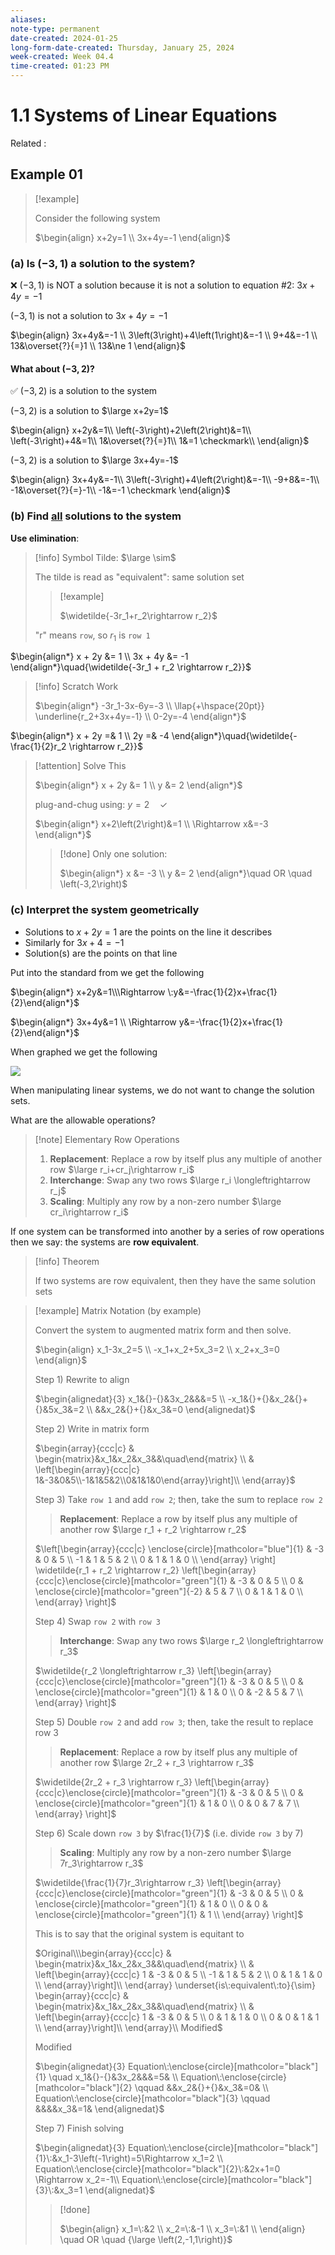```yaml
---
aliases:
note-type: permanent
date-created: 2024-01-25
long-form-date-created: Thursday, January 25, 2024
week-created: Week 04.4
time-created: 01:23 PM
---
```


# 1.1 Systems of Linear Equations

Related :

## Example 01

> [!example]
>
> Consider the following system
>
> $\begin{align} x+2y=1 \\ 3x+4y=-1 \end{align}$

### (a) Is $\left(-3,1\right)$ a solution to the system?

❌ $\left(-3,1\right)$ is NOT a solution because it is not a solution to equation #2: $3x+4y=-1$

$\left(-3,1\right)$ is not a solution to $3x+4y=-1$

$\begin{align} 3x+4y&=-1 \\ 3\left(3\right)+4\left(1\right)&=-1 \\ 9+4&=-1 \\ 13&\overset{?}{=}1 \\ 13&\ne 1 \end{align}$

#### What about $\left(-3,2\right)$?

✅ $\left(-3,2\right)$ is a solution to the system

$\left(-3,2\right)$ is a solution to $\large x+2y=1$

$\begin{align} x+2y&=1\\ \left(-3\right)+2\left(2\right)&=1\\ \left(-3\right)+4&=1\\ 1&\overset{?}{=}1\\ 1&=1 \checkmark\\  \end{align}$

$\left(-3,2\right)$ is a solution to $\large 3x+4y=-1$

$\begin{align} 3x+4y&=-1\\ 3\left(-3\right)+4\left(2\right)&=-1\\ -9+8&=-1\\ -1&\overset{?}{=}-1\\ -1&=-1 \checkmark \end{align}$

### (b) Find <ins>all</ins> solutions to the system

**Use elimination**:

> [!info] Symbol Tilde: $\large \sim$
>
> The tilde is read as "equivalent": same solution set
>
> > [!example]
> >
> > $\widetilde{-3r_1+r_2\rightarrow r_2}$
>
> "r" means `row`, so $r_1$ is `row 1`

$\begin{align*} x + 2y &= 1 \\ 3x + 4y &= -1 \end{align*}\quad{\widetilde{-3r_1 + r_2 \rightarrow r_2}}$

> [!info] Scratch Work
>
> $\begin{align*} -3r_1-3x-6y=-3 \\ \llap{+\hspace{20pt}} \underline{r_2+3x+4y=-1} \\ 0-2y=-4 \end{align*}$

$\begin{align*} x + 2y =& 1 \\ 2y =& -4 \end{align*}\quad{\widetilde{-\frac{1}{2}r_2 \rightarrow r_2}}$

> [!attention] Solve This
>
> $\begin{align*} x + 2y &= 1 \\ y &= 2 \end{align*}$
>
> $\text{plug-and-chug using:}\:y=2 \quad \checkmark$
>
> $\begin{align*} x+2\left(2\right)&=1 \\ \Rightarrow x&=-3 \end{align*}$
>
> > [!done] Only one solution:
> >
> > $\begin{align*} x &= -3 \\ y &= 2 \end{align*}\quad OR \quad \left(-3,2\right)$

### (c) Interpret the system geometrically

- Solutions to $x+2y=1$ are the points on the line it describes
- Similarly for $3x+4=-1$
- Solution(s) are the points on that line

Put into the standard from we get the following

$\begin{align*} x+2y&=1\\\Rightarrow \:y&=-\frac{1}{2}x+\frac{1}{2}\end{align*}$

$\begin{align*} 3x+4y&=1 \\ \Rightarrow y&=-\frac{1}{2}x+\frac{1}{2}\end{align*}$

When graphed we get the following

![](../../attachments/Pasted%20image%2020240125160304.png)

When manipulating linear systems, we do not want to change the solution sets.

What are the allowable operations?

> [!note] Elementary Row Operations
>
> 1. **Replacement**: Replace a row by itself plus any multiple of another row $\large r_i+cr_j\rightarrow r_i$
> 2. **Interchange**: Swap any two rows $\large r_i \longleftrightarrow r_j$
> 3. **Scaling**: Multiply any row by a non-zero number $\large cr_i\rightarrow r_i$

If one system can be transformed into another by a series of row operations then we say:
the systems are **row equivalent**.

> [!info] Theorem
>
> If two systems are row equivalent, then they have the same solution sets

> [!example] Matrix Notation (by example)
>
> Convert the system to augmented matrix form and then solve.
>
>$\begin{align} x_1-3x_2=5 \\ -x_1+x_2+5x_3=2 \\ x_2+x_3=0 \end{align}$
>
> Step 1) Rewrite to align
>
> $\begin{alignedat}{3} x_1&{}-{}&3x_2&&&=5 \\ -x_1&{}+{}&x_2&{}+{}&5x_3&=2 \\ &&x_2&{}+{}&x_3&=0 \end{alignedat}$
>
> Step 2) Write in matrix form
>
> $\begin{array}{ccc|c} & \begin{matrix}&x_1&x_2&x_3&&\quad\end{matrix} \\ & \left[\begin{array}{ccc|c} 1&-3&0&5\\-1&1&5&2\\0&1&1&0\end{array}\right]\\ \end{array}$
>
> Step 3) Take `row 1` and add `row 2`; then, take the sum to replace `row 2`
>
> > **Replacement**: Replace a row by itself plus any multiple of another row $\large r_1 + r_2 \rightarrow r_2$
>
> $\left[\begin{array}{ccc|c} \enclose{circle}[mathcolor="blue"]{1} & -3 & 0 & 5 \\ -1 & 1 & 5 & 2 \\ 0 & 1 & 1 & 0 \\ \end{array} \right] \widetilde{r_1 + r_2 \rightarrow r_2} \left[\begin{array}{ccc|c}\enclose{circle}[mathcolor="green"]{1} & -3 & 0 & 5 \\ 0 & \enclose{circle}[mathcolor="green"]{-2} & 5 & 7 \\ 0 & 1 & 1 & 0 \\ \end{array} \right]$
>
> Step 4) Swap `row 2` with `row 3`
>
> > **Interchange**: Swap any two rows $\large r_2 \longleftrightarrow r_3$
>
> $\widetilde{r_2 \longleftrightarrow r_3} \left[\begin{array}{ccc|c}\enclose{circle}[mathcolor="green"]{1} & -3 & 0 & 5 \\ 0 & \enclose{circle}[mathcolor="green"]{1} & 1 & 0 \\ 0 & -2 & 5 & 7 \\ \end{array} \right]$
>
> Step 5) Double `row 2` and add `row 3`; then, take the result to replace row 3
>
> > **Replacement**: Replace a row by itself plus any multiple of another row $\large 2r_2 + r_3 \rightarrow r_3$
>
> $\widetilde{2r_2 + r_3 \rightarrow r_3} \left[\begin{array}{ccc|c}\enclose{circle}[mathcolor="green"]{1} & -3 & 0 & 5 \\ 0 & \enclose{circle}[mathcolor="green"]{1} & 1 & 0 \\ 0 & 0 & 7 & 7 \\ \end{array} \right]$
>
> Step 6) Scale down `row 3` by $\frac{1}{7}$ (i.e. divide `row 3` by 7)
>
> > **Scaling**: Multiply any row by a non-zero number $\large 7r_3\rightarrow r_3$
>
> $\widetilde{\frac{1}{7}r_3\rightarrow r_3} \left[\begin{array}{ccc|c}\enclose{circle}[mathcolor="green"]{1} & -3 & 0 & 5 \\ 0 & \enclose{circle}[mathcolor="green"]{1} & 1 & 0 \\ 0 & 0 & \enclose{circle}[mathcolor="green"]{1} & 1 \\ \end{array} \right]$
>
> This is to say that the original system is equitant to
>
> $Original\\\begin{array}{ccc|c} & \begin{matrix}&x_1&x_2&x_3&&\quad\end{matrix} \\ & \left[\begin{array}{ccc|c} 1 & -3 & 0 & 5 \\ -1 & 1 & 5 & 2 \\ 0 & 1 & 1 & 0 \\ \end{array}\right]\\ \end{array} \underset{is\:equivalent\:to}{\sim} \begin{array}{ccc|c} & \begin{matrix}&x_1&x_2&x_3&&\quad\end{matrix} \\ & \left[\begin{array}{ccc|c} 1 & -3 & 0 & 5 \\ 0 & 1 & 1 & 0 \\ 0 & 0 & 1 & 1 \\ \end{array}\right]\\ \end{array}\\ Modified$
>
> Modified
>
> $\begin{alignedat}{3} Equation\:\enclose{circle}[mathcolor="black"]{1} \quad x_1&{}-{}&3x_2&&&=5& \\ Equation\:\enclose{circle}[mathcolor="black"]{2} \qquad &&x_2&{}+{}&x_3&=0& \\ Equation\:\enclose{circle}[mathcolor="black"]{3} \qquad &&&&x_3&=1& \end{alignedat}$
>
> Step 7) Finish solving
>
> $\begin{alignedat}{3} Equation\:\enclose{circle}[mathcolor="black"]{1}\:&x_1-3\left(-1\right)=5\Rightarrow x_1=2 \\  Equation\:\enclose{circle}[mathcolor="black"]{2}\:&2x+1=0 \Rightarrow x_2=-1\\  Equation\:\enclose{circle}[mathcolor="black"]{3}\:&x_3=1 \end{alignedat}$
>
> > [!done]
> >
> > $\begin{align}  x_1=\:&2 \\ x_2=\:&-1 \\ x_3=\:&1 \\ \end{align} \quad OR \quad {\large \left(2,-1,1\right)}$
